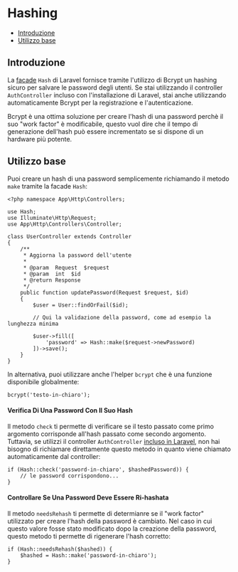 # Hashing

- [Introduzione](#introduzione)
- [Utilizzo base](#utilizzo-base)

<a name="introduzione"></a>
## Introduzione

La [facade](/facade) `Hash` di Laravel fornisce tramite l'utilizzo di Bcrypt un hashing sicuro per salvare le password degli utenti. Se stai utilizzando il controller `AuthController` incluso con l'installazione di Laravel, stai anche utilizzando automaticamente Bcrypt per la registrazione e l'autenticazione.

Bcrypt è una ottima soluzione per creare l'hash di una password perchè il suo "work factor" è modificabile, questo vuol dire che il tempo di generazione dell'hash può essere incrementato se si dispone di un hardware più potente.

<a name="utilizzo-base"></a>
## Utilizzo base

Puoi creare un hash di una password semplicemente richiamando il metodo `make` tramite la facade `Hash`:

	<?php namespace App\Http\Controllers;

	use Hash;
	use Illuminate\Http\Request;
	use App\Http\Controllers\Controller;

	class UserController extends Controller
	{
		/**
		 * Aggiorna la password dell'utente
		 *
		 * @param  Request  $request
		 * @param  int  $id
		 * @return Response
		 */
		public function updatePassword(Request $request, $id)
		{
			$user = User::findOrFail($id);

			// Qui la validazione della password, come ad esempio la lunghezza minima

			$user->fill([
				'password' => Hash::make($request->newPassword)
			])->save();
		}
	}

In alternativa, puoi utilizzare anche l'helper `bcrypt` che è una funzione disponibile globalmente:

	bcrypt('testo-in-chiaro');

#### Verifica Di Una Password Con Il Suo Hash

Il metodo `check` ti permette di verificare se il testo passato come primo argomento corrisponde all'hash passato come secondo argomento. Tuttavia, se utilizzi il controller `AuthController` [incluso in Laravel](/autenticazione), non hai bisogno di richiamare direttamente questo metodo in quanto viene chiamato automaticamente dal controller:

	if (Hash::check('password-in-chiaro', $hashedPassword)) {
		// le password corrispondono...
	}

#### Controllare Se Una Password Deve Essere Ri-hashata

Il metodo `needsRehash` ti permette di determianre se il "work factor" utilizzato per creare l'hash della password è cambiato. Nel caso in cui questo valore fosse stato modificato dopo la creazione della password, questo metodo ti permette di rigenerare l'hash corretto:

	if (Hash::needsRehash($hashed)) {
		$hashed = Hash::make('password-in-chiaro');
	}
